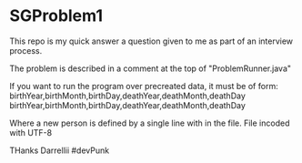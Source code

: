 # SGProblem1
This repo is my quick answer a question given to me as part of an interview process.  

The problem is described in a comment at the top of "ProblemRunner.java"

If you want to run the program over precreated data, it must be of form:
birthYear,birthMonth,birthDay,deathYear,deathMonth,deathDay
birthYear,birthMonth,birthDay,deathYear,deathMonth,deathDay

Where a new person is defined by a single line with in the file.
File incoded with UTF-8

THanks
Darrellii
#devPunk
